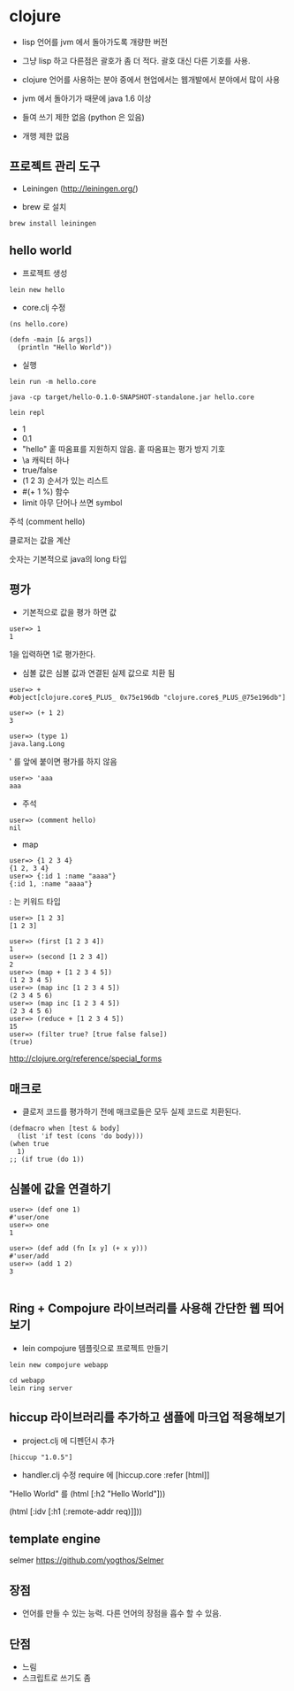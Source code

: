 # clojure

* lisp 언어를 jvm 에서 돌아가도록 개량한 버전
* 그냥 lisp 하고 다른점은 괄호가 좀 더 적다. 괄호 대신 다른 기호를 사용.
* clojure 언어를 사용하는 분야 중에서 현업에서는 웹개발에서 분야에서 많이 사용
* jvm 에서 돌아기가 때문에 java 1.6 이상

* 들여 쓰기 제한 없음 (python 은 있음)
* 개행 제한 없음

## 프로젝트 관리 도구
* Leiningen (http://leiningen.org/)

* brew 로 설치
```
brew install leiningen
```

## hello world
* 프로젝트 생성
```
lein new hello
```

* core.clj 수정

```
(ns hello.core)

(defn -main [& args])
  (println "Hello World"))
```

* 실행


```
lein run -m hello.core
```

```
java -cp target/hello-0.1.0-SNAPSHOT-standalone.jar hello.core
```
```
lein repl
```
* 1
* 0.1
* "hello" 홑 따옴표를 지원하지 않음. 홑 따옴표는 평가 방지 기호
* \a 캐릭터 하나
* true/false
* (1 2 3) 순서가 있는 리스트
* #(+ 1 %) 함수
* limit 아무 단어나 쓰면 symbol

주석
(comment hello)

클로저는 값을 계산

숫자는 기본적으로 java의 long 타입

## 평가
* 기본적으로 값을 평가 하면 값
```
user=> 1
1
```
1을 입력하면 1로 평가한다.

* 심볼 값은 심볼 값과 연결된 실제 값으로 치환 됨
```
user=> +
#object[clojure.core$_PLUS_ 0x75e196db "clojure.core$_PLUS_@75e196db"]
```

```
user=> (+ 1 2)
3
```

```
user=> (type 1)
java.lang.Long
```

' 를 앞에 붙이면 평가를 하지 않음
```
user=> 'aaa
aaa
```

* 주석
```
user=> (comment hello)
nil
```

* map
```
user=> {1 2 3 4}
{1 2, 3 4}
user=> {:id 1 :name "aaaa"}
{:id 1, :name "aaaa"}
```
: 는 키워드 타입


```
user=> [1 2 3]
[1 2 3]
```

```
user=> (first [1 2 3 4])
1
user=> (second [1 2 3 4])
2
user=> (map + [1 2 3 4 5])
(1 2 3 4 5)
user=> (map inc [1 2 3 4 5])
(2 3 4 5 6)
user=> (map inc [1 2 3 4 5])
(2 3 4 5 6)
user=> (reduce + [1 2 3 4 5])
15
user=> (filter true? [true false false])
(true)
```

http://clojure.org/reference/special_forms

## 매크로
* 클로저 코드를 평가하기 전에 매크로들은 모두 실제 코드로 치환된다.
```
(defmacro when [test & body]
  (list 'if test (cons 'do body)))
(when true
  1)
;; (if true (do 1))
```

## 심볼에 값을 연결하기
```
user=> (def one 1)
#'user/one
user=> one
1
```

```
user=> (def add (fn [x y] (+ x y)))
#'user/add
user=> (add 1 2)
3
```

```

```

## Ring + Compojure 라이브러리를 사용해 간단한 웹 띄어보기
* lein compojure 템플릿으로 프로젝트 만들기
```
lein new compojure webapp
```

```
cd webapp
lein ring server
```

## hiccup 라이브러리를 추가하고 샘플에 마크업 적용해보기
* project.clj 에 디펜던시 추가
```
[hiccup "1.0.5"]
```

* handler.clj 수정
require 에 [hiccup.core :refer [html]]

"Hello World" 를
(html [:h2 "Hello World"]))

(html [:idv
  [:h1 (:remote-addr req)]]))

## template engine
selmer
https://github.com/yogthos/Selmer

## 장점
* 언어를 만들 수 있는 능력. 다른 언어의 장점을 흡수 할 수 있음.

## 단점
* 느림
* 스크립트로 쓰기도 좀